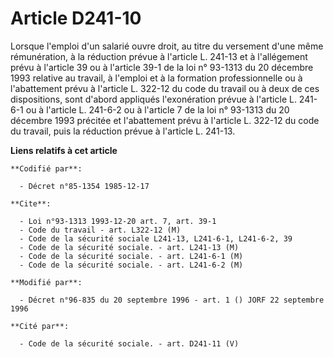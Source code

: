 # Article D241-10

Lorsque l'emploi d'un salarié ouvre droit, au titre du versement d'une même rémunération, à la réduction prévue à l'article
L. 241-13 et à l'allégement prévu à l'article 39 ou à l'article 39-1 de la loi n° 93-1313 du 20 décembre 1993 relative au
travail, à l'emploi et à la formation professionnelle ou à l'abattement prévu à l'article L. 322-12 du code du travail ou à
deux de ces dispositions, sont d'abord appliqués l'exonération prévue à l'article L. 241-6-1 ou à l'article L. 241-6-2 ou à
l'article 7 de la loi n° 93-1313 du 20 décembre 1993 précitée et l'abattement prévu à l'article L. 322-12 du code du travail,
puis la réduction prévue à l'article L. 241-13.

**Liens relatifs à cet article**

	**Codifié par**:

	  - Décret n°85-1354 1985-12-17

	**Cite**:

	  - Loi n°93-1313 1993-12-20 art. 7, art. 39-1
	  - Code du travail - art. L322-12 (M)
	  - Code de la sécurité sociale L241-13, L241-6-1, L241-6-2, 39
	  - Code de la sécurité sociale. - art. L241-13 (M)
	  - Code de la sécurité sociale. - art. L241-6-1 (M)
	  - Code de la sécurité sociale. - art. L241-6-2 (M)

	**Modifié par**:

	  - Décret n°96-835 du 20 septembre 1996 - art. 1 () JORF 22 septembre 1996

	**Cité par**:

	  - Code de la sécurité sociale. - art. D241-11 (V)

